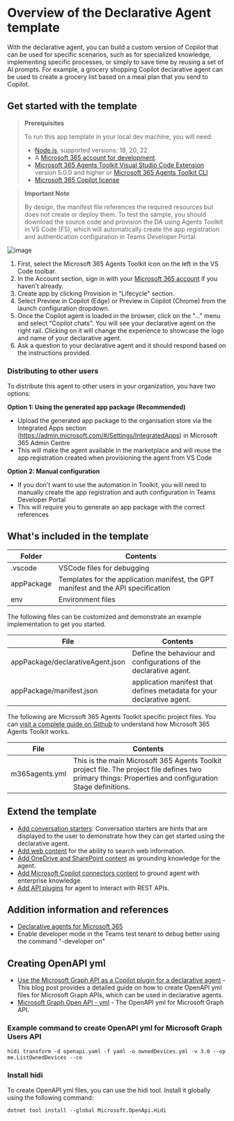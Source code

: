 # Overview of the Declarative Agent template

With the declarative agent, you can build a custom version of Copilot that can be used for specific scenarios, such as for specialized knowledge, implementing specific processes, or simply to save time by reusing a set of AI prompts. For example, a grocery shopping Copilot declarative agent can be used to create a grocery list based on a meal plan that you send to Copilot.

## Get started with the template

> **Prerequisites**
>
> To run this app template in your local dev machine, you will need:
>
> - [Node.js](https://nodejs.org/), supported versions: 18, 20, 22
> - A [Microsoft 365 account for development](https://docs.microsoft.com/microsoftteams/platform/toolkit/accounts).
> - [Microsoft 365 Agents Toolkit Visual Studio Code Extension](https://aka.ms/teams-toolkit) version 5.0.0 and higher or [Microsoft 365 Agents Toolkit CLI](https://aka.ms/teamsfx-toolkit-cli)
> - [Microsoft 365 Copilot license](https://learn.microsoft.com/microsoft-365-copilot/extensibility/prerequisites#prerequisites)

> **Important Note**
>
> By design, the manifest file references the required resources but does not create or deploy them. To test the sample, you should download the source code and provision the DA using Agents Toolkit in VS Code (F5), which will automatically create the app registration and authentication configuration in Teams Developer Portal.

![image](https://github.com/user-attachments/assets/51a221bb-a2c6-4dbf-8009-d2aa20a1638f)

1. First, select the Microsoft 365 Agents Toolkit icon on the left in the VS Code toolbar.
2. In the Account section, sign in with your [Microsoft 365 account](https://docs.microsoft.com/microsoftteams/platform/toolkit/accounts) if you haven't already.
3. Create app by clicking Provision in "Lifecycle" section.
4. Select Preview in Copilot (Edge) or Preview in Copilot (Chrome) from the launch configuration dropdown.
5. Once the Copilot agent is loaded in the browser, click on the "…" menu and select "Copilot chats". You will see your declarative agent on the right rail. Clicking on it will change the experience to showcase the logo and name of your declarative agent.
6. Ask a question to your declarative agent and it should respond based on the instructions provided.

### Distributing to other users

To distribute this agent to other users in your organization, you have two options:

**Option 1: Using the generated app package (Recommended)**
- Upload the generated app package to the organisation store via the Integrated Apps section (https://admin.microsoft.com/#/Settings/IntegratedApps) in Microsoft 365 Admin Centre
- This will make the agent available in the marketplace and will reuse the app registration created when provisioning the agent from VS Code

**Option 2: Manual configuration**
- If you don't want to use the automation in Toolkit, you will need to manually create the app registration and auth configuration in Teams Developer Portal
- This will require you to generate an app package with the correct references

## What's included in the template

| Folder       | Contents                                                                                 |
| ------------ | ---------------------------------------------------------------------------------------- |
| .vscode    | VSCode files for debugging                                                               |
| appPackage | Templates for the application manifest, the GPT manifest and the API specification |
| env        | Environment files                                                                        |

The following files can be customized and demonstrate an example implementation to get you started.

| File                               | Contents                                                                     |
| ---------------------------------- | ---------------------------------------------------------------------------- |
| appPackage/declarativeAgent.json | Define the behaviour and configurations of the declarative agent.            |
| appPackage/manifest.json         | application manifest that defines metadata for your declarative agent. |

The following are Microsoft 365 Agents Toolkit specific project files. You can [visit a complete guide on Github](https://github.com/OfficeDev/TeamsFx/wiki/Teams-Toolkit-Visual-Studio-Code-v5-Guide#overview) to understand how Microsoft 365 Agents Toolkit works.

| File           | Contents                                                                                                                                  |
| -------------- | ----------------------------------------------------------------------------------------------------------------------------------------- |
| m365agents.yml | This is the main Microsoft 365 Agents Toolkit project file. The project file defines two primary things: Properties and configuration Stage definitions. |

## Extend the template

- [Add conversation starters](https://learn.microsoft.com/microsoft-365-copilot/extensibility/build-declarative-agents?tabs=ttk&tutorial-step=3): Conversation starters are hints that are displayed to the user to demonstrate how they can get started using the declarative agent.
- [Add web content](https://learn.microsoft.com/microsoft-365-copilot/extensibility/build-declarative-agents?tabs=ttk&tutorial-step=4) for the ability to search web information.
- [Add OneDrive and SharePoint content](https://learn.microsoft.com/microsoft-365-copilot/extensibility/build-declarative-agents?tabs=ttk&tutorial-step=5) as grounding knowledge for the agent.
- [Add Microsoft Copilot connectors content](https://learn.microsoft.com/microsoft-365-copilot/extensibility/build-declarative-agents?tabs=ttk&tutorial-step=6) to ground agent with enterprise knowledge.
- [Add API plugins](https://learn.microsoft.com/microsoft-365-copilot/extensibility/build-declarative-agents?tabs=ttk&tutorial-step=7) for agent to interact with REST APIs.

## Addition information and references

- [Declarative agents for Microsoft 365](https://aka.ms/teams-toolkit-declarative-agent)
- Enable developer mode in the Teams test tenant to debug better using the command "-developer on"

## Creating OpenAPI yml

- [Use the Microsoft Graph API as a Copilot plugin for a declarative agent](https://blog.franckcornu.com/post/copilot-graph-api-qna-plugin/) - This blog post provides a detailed guide on how to create OpenAPI yml files for Microsoft Graph APIs, which can be used in declarative agents.
- [Microsoft Graph Open API - yml](https://github.com/microsoftgraph/msgraph-metadata/blob/master/openapi/beta/openapi.yaml) - The OpenAPI yml for Microsoft Graph API.

### Example command to create OpenAPI yml for Microsoft Graph Users API

```shell
hidi transform -d openapi.yaml -f yaml -o ownedDevices.yml -v 3.0 --op me.ListOwnedDevices --co
```

### Install hidi

To create OpenAPI yml files, you can use the hidi tool. Install it globally using the following command:

```shell
dotnet tool install --global Microsoft.OpenApi.Hidi
```
